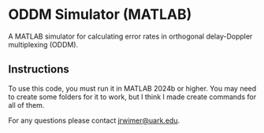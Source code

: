 # ODDM Simulator (MATLAB)
A MATLAB simulator for calculating error rates in orthogonal delay-Doppler multiplexing (ODDM).

## Instructions
To use this code, you must run it in MATLAB 2024b or higher. You may need to create some folders for it to work, but I think I made create commands for all of them.

For any questions please contact jrwimer@uark.edu.
